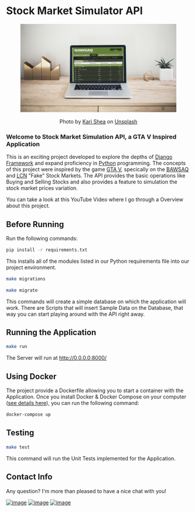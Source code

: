 # Stock Market Simulator API

<p align="center">
<img src="stock_market_simulator_api/media/bawsaq.png" height="240"  />
</p>

<p align="center">
Photo by <a href="https://unsplash.com/@karishea?utm_source=unsplash&utm_medium=referral&utm_content=creditCopyText">Kari Shea</a> on <a href="https://unsplash.com/photos/1SAnrIxw5OY?utm_source=unsplash&utm_medium=referral&utm_content=creditCopyText">Unsplash</a>
</p>

### Welcome to Stock Market Simulation API, a GTA V Inspired Application

This is an exciting project developed to explore the depths of [Django Framework](https://www.djangoproject.com/) and expand proficiency in [Python](https://www.python.org/) programming. The concepts of this project were inspired by the game [GTA V](https://www.rockstargames.com/br/gta-v), specically on the [BAWSAQ](https://gta.fandom.com/wiki/BAWSAQ) and [LCN](https://gta.fandom.com/wiki/Liberty_City_National_Exchange) "Fake" Stock Markets. The API provides the basic operations like Buying and Selling Stocks and also provides a feature to simulation the stock market prices variation.

You can take a look at this YouTube Video where I go through a Overview about this project.



## Before Running

Run the following commands:

```sh
pip install -r requirements.txt
```
This installs all of the modules listed in our Python requirements file into our project environment.

```sh
make migrations
```
```sh
make migrate
```
This commands will create a simple database on which the application will work. There are Scripts that will insert Sample Data on the Database, that way you can start playing around with the API right away.

## Running the Application
```sh
make run
```
The Server will run at http://0.0.0.0:8000/

## Using Docker

The project provide a Dockerfile allowing you to start a container with the Application.
Once you install Docker & Docker Compose on your computer ([see details here](https://docs.docker.com/)), you can run the following command:
```sh
docker-compose up
```

## Testing
```sh
make test
```
This command will run the Unit Tests implemented for the Application.

## Contact Info

Any question? I'm more than pleased to have a nice chat with you! 

[![image](https://img.shields.io/badge/GitHub-100000?style=for-the-badge&logo=github&logoColor=white)](https://github.com/biluca)
[![image](https://img.shields.io/badge/Instagram-E4405F?style=for-the-badge&logo=instagram&logoColor=white)](https://www.instagram.com/vinicios_biluca/)
[![image](https://img.shields.io/badge/LinkedIn-0077B5?style=for-the-badge&logo=linkedin&logoColor=white)](https://www.linkedin.com/in/vinicios-biluca/)
